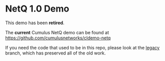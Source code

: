 # NetQ 1.0 Demo

This demo has been **retired**.

The **current** Cumulus NetQ demo can be found at https://github.com/cumulusnetworks/cldemo-netq


If you need the code that used to be in this repo, please look at the [legacy](https://github.com/CumulusNetworks/netqdemo-1.0/tree/legacy) branch, which has preserved all of the old work.


